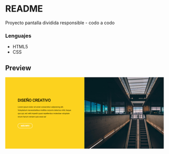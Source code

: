# README #

Proyecto pantalla dividida responsible - codo a codo

### Lenguajes ###

* HTML5
* CSS

## Preview
<p>
    <img src="screenshot.png"/>
</p>